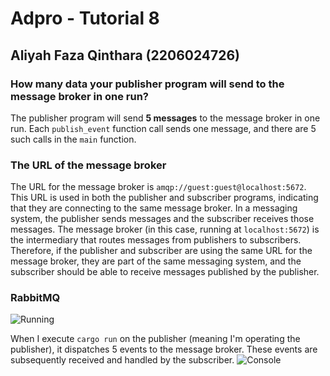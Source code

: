# Adpro - Tutorial 8

## Aliyah Faza Qinthara (2206024726)

### How many data your publisher program will send to the message broker in one run?

The publisher program will send **5 messages** to the message broker in one run. Each `publish_event` function call sends one message, and there are 5 such calls in the `main` function.

### The URL of the message broker

The URL for the message broker is `amqp://guest:guest@localhost:5672`. This URL is used in both the publisher and subscriber programs, indicating that they are connecting to the same message broker. In a messaging system, the publisher sends messages and the subscriber receives those messages. The message broker (in this case, running at `localhost:5672`) is the intermediary that routes messages from publishers to subscribers. Therefore, if the publisher and subscriber are using the same URL for the message broker, they are part of the same messaging system, and the subscriber should be able to receive messages published by the publisher.

### RabbitMQ

![Running](https://cdn.discordapp.com/attachments/1030834426126544907/1232334326536998972/image.png?ex=66291447&is=6627c2c7&hm=c79e9360c64bae6822862ca68ec22e99fb615023bbc908ccb80abc6d43615ede&)

When I execute `cargo run` on the publisher (meaning I'm operating the publisher), it dispatches 5 events to the message broker. These events are subsequently received and handled by the subscriber.
![Console](https://cdn.discordapp.com/attachments/1030834426126544907/1232336571466780753/image.png?ex=6629165e&is=6627c4de&hm=7d858958e732a5023ec081a6cf62ae5517918ff5a135e183f052849688101dcd&)
